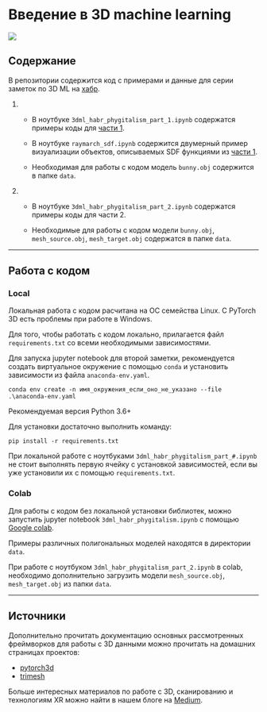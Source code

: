 # Введение в 3D machine learning
![](https://miro.medium.com/max/1400/1*dz0fqQ1KBqIYGexQ_I4SpA.jpeg)
## Содержание
В репозитории содержится код с примерами и данные для серии заметок по 3D ML на [хабр](https://habr.com/ru/users/itmai/posts/).

1)  
   * В ноутбуке `3dml_habr_phygitalism_part_1.ipynb` содержатся примеры коды для [части 1](https://habr.com/ru/company/itmai/blog/503358/).

   * В ноутбуке `raymarch_sdf.ipynb` содержится двумерный пример визуализации объектов, описываемых SDF функциями из [части 1](https://habr.com/ru/company/itmai/blog/503358/).

   * Необходимая для работы с кодом модель `bunny.obj` содержится в папке `data`. 

2) 
   * В ноутбуке `3dml_habr_phygitalism_part_2.ipynb` содержатся примеры коды для части 2.

   * Необходимые для работы с кодом модели `bunny.obj`, `mesh_source.obj`,  `mesh_target.obj` содержатся в папке `data`.
___
## Работа с кодом

### Local

Локальная работа с кодом расчитана на ОС семейства Linux. C PyTorch 3D есть проблемы при работе в Windows.

Для того, чтобы работать с кодом локально, прилагается файл `requirements.txt` со всеми необходимыми зависимостями.

Для запуска jupyter notebook для второй заметки, рекомендуется создать виртуальное окружение с помощью `conda` и установить зависимости из файла `anaconda-env.yaml`.

    conda env create -n имя_окружения_если_оно_не_указано --file .\anaconda-env.yaml

Рекомендуемая версия Python 3.6+

Для установки достаточно выполнить команду:
```
pip install -r requirements.txt
```

При локальной работе с ноутбуками `3dml_habr_phygitalism_part_#.ipynb` не стоит выполнять первую ячейку с установкой зависимостей, если вы уже установили их с помощью `requirements.txt`.

### Colab

Для работы с кодом без локальной установки библиотек, можно запустить jupyter notebook `3dml_habr_phygitalism.ipynb` с помощью [Google colab](https://colab.research.google.com/).

Примеры различных полигональных моделей находятся в директории `data`.

При работе с ноутбуком `3dml_habr_phygitalism_part_2.ipynb` в colab, необходимо дополнительно загрузить модели `mesh_source.obj`,  `mesh_target.obj` из папки `data`.
___
## Источники
Дополнительно прочитать документацию основных рассмотренных фреймворков для работы с 3D данными можно прочитать на домашних страницах проектов:
- [pytorch3d](https://github.com/facebookresearch/pytorch3d)
- [trimesh](https://github.com/mikedh/trimesh) 
  
Больше интересных материалов по работе с 3D, сканированию и технологиям XR можно найти в нашем блоге на [Medium](https://medium.com/phygitalism).
